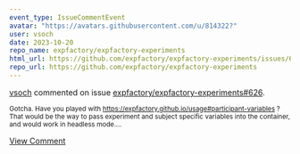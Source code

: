 ```yaml
---
event_type: IssueCommentEvent
avatar: "https://avatars.githubusercontent.com/u/814322?"
user: vsoch
date: 2023-10-20
repo_name: expfactory/expfactory-experiments
html_url: https://github.com/expfactory/expfactory-experiments/issues/626
repo_url: https://github.com/expfactory/expfactory-experiments
---
```


<a href='https://github.com/vsoch' target='_blank'>vsoch</a> commented on issue <a href='https://github.com/expfactory/expfactory-experiments/issues/626' target='_blank'>expfactory/expfactory-experiments#626</a>.

<small>Gotcha. Have you played with https://expfactory.github.io/usage#participant-variables ? That would be the way to pass experiment and subject specific variables into the container, and would work in headless mode....</small>

<a href='https://github.com/expfactory/expfactory-experiments/issues/626' target='_blank'>View Comment</a>
